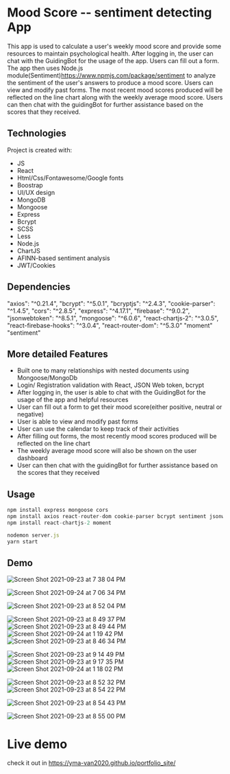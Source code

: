 
# Mood Score -- sentiment detecting App
This app is used to calculate a user's weekly mood score and provide some resources to maintain psychological health. After logging in, the user can chat with the GuidingBot for the usage of the app. Users can fill out a form. The app then uses Node.js module(Sentiment)https://www.npmjs.com/package/sentiment to analyze the sentiment of the user's answers to produce a mood score. Users can view and modify past forms. The most recent mood scores produced will be reflected on the line chart along with the weekly average mood score. Users can then chat with the guidingBot for further assistance based on the scores that they received.


## Technologies

Project is created with:

* JS
* React
* Html/Css/Fontawesome/Google fonts
* Boostrap
* UI/UX design 
* MongoDB
* Mongoose
* Express
* Bcrypt
* SCSS
* Less
* Node.js
* ChartJS
* AFINN-based sentiment analysis
* JWT/Cookies

## Dependencies 
"axios": "^0.21.4",
"bcrypt": "^5.0.1",
"bcryptjs": "^2.4.3",
"cookie-parser": "^1.4.5",
"cors": "^2.8.5",
"express": "^4.17.1",
"firebase": "^9.0.2",
"jsonwebtoken": "^8.5.1",
"mongoose": "^6.0.6",
"react-chartjs-2": "^3.0.5",
"react-firebase-hooks": "^3.0.4",
"react-router-dom": "^5.3.0"
"moment"
"sentiment"

## More detailed Features

* Built one to many relationships with nested documents using Mongoose/MongoDb
* Login/ Registration validation with React, JSON Web token, bcrypt
* After logging in, the user is able to chat with the GuidingBot for the usage of the app and helpful resources
* User can fill out a form to get their mood score(either positive, neutral or negative)
* User is able to view and modify past forms 
* User can use the calendar to keep track of their activities
* After filling out forms, the most recently mood scores produced will be reflected on the line chart 
* The weekly average mood score will also be shown on the user dashboard
* User can then chat with the guidingBot for further assistance based on the scores that they received


## Usage

```javascript
npm install express mongoose cors
npm install axios react-router-dom cookie-parser bcrypt sentiment jsonwebtoken
npm install react-chartjs-2 moment

nodemon server.js
yarn start
```

## Demo

![Screen Shot 2021-09-23 at 7 38 04 PM](https://user-images.githubusercontent.com/74885386/134616924-570a7fde-daa1-492d-a4cc-86d4e2983986.png)

![Screen Shot 2021-09-24 at 7 06 34 PM](https://user-images.githubusercontent.com/74885386/134754324-5bc8c1ad-fe76-4643-b597-d534e22e0097.png)

![Screen Shot 2021-09-23 at 8 52 04 PM](https://user-images.githubusercontent.com/74885386/134616975-31cbb7a9-3465-438e-b0f8-88ea67d5252e.png)

![Screen Shot 2021-09-23 at 8 49 37 PM](https://user-images.githubusercontent.com/74885386/134616953-204211dc-40dd-45e4-a3f2-92f613b91485.png)
![Screen Shot 2021-09-23 at 8 49 44 PM](https://user-images.githubusercontent.com/74885386/134616960-240f60f2-edde-400b-b3bc-7055d7a7bb2d.png)
![Screen Shot 2021-09-24 at 1 19 42 PM](https://user-images.githubusercontent.com/74885386/134735084-7a5c01d6-4583-4571-b2d0-563b2b8a7336.png)
![Screen Shot 2021-09-23 at 8 46 34 PM](https://user-images.githubusercontent.com/74885386/134616934-d2be73d8-a600-4e3a-8a18-9a6ebdbb65aa.png)

![Screen Shot 2021-09-23 at 9 14 49 PM](https://user-images.githubusercontent.com/74885386/134618301-55e79d80-2071-48b6-9f1d-7e0d94e71c1b.png)
![Screen Shot 2021-09-23 at 9 17 35 PM](https://user-images.githubusercontent.com/74885386/134618319-389264c1-1078-40d8-a246-47a87a9b38e9.png)
![Screen Shot 2021-09-24 at 1 18 02 PM](https://user-images.githubusercontent.com/74885386/134735111-4f15633a-f219-4b7e-bc3e-85453b42dc4e.png)


![Screen Shot 2021-09-23 at 8 52 32 PM](https://user-images.githubusercontent.com/74885386/134616988-cfefe834-8fab-46ea-a8e9-066b378b94fb.png)
![Screen Shot 2021-09-23 at 8 54 22 PM](https://user-images.githubusercontent.com/74885386/134616991-c7507f66-6ece-4c6e-86e7-af23b74da3ef.png)

![Screen Shot 2021-09-23 at 8 54 43 PM](https://user-images.githubusercontent.com/74885386/134616994-048af3f9-dfc6-405a-8859-b71bf3021246.png)

![Screen Shot 2021-09-23 at 8 55 00 PM](https://user-images.githubusercontent.com/74885386/134617007-571d0990-3f74-494e-8deb-1a3e5d07a964.png)


 # Live demo 
 check it out in https://yma-van2020.github.io/portfolio_site/
